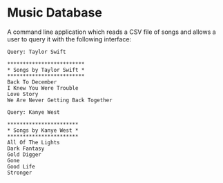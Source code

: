 # Music Database

A command line application which reads a CSV file of songs and allows a
user to query it  with the following interface:

```
Query: Taylor Swift

*************************
* Songs by Taylor Swift *
*************************
Back To December
I Knew You Were Trouble
Love Story
We Are Never Getting Back Together

Query: Kanye West

***********************
* Songs by Kanye West *
***********************
All Of The Lights
Dark Fantasy
Gold Digger
Gone
Good Life
Stronger
```
